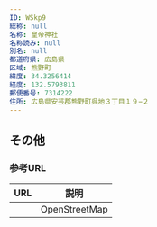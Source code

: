 ```yaml
---
ID: WSkp9
総称: null
名称: 皇帝神社
名称読み: null
別名: null
都道府県: 広島県
区域: 熊野町
緯度: 34.3256414
経度: 132.5793811
郵便番号: 7314222
住所: 広島県安芸郡熊野町呉地３丁目１９−２
---
```


## その他

### 参考URL

| URL | 説明          |
| --- | ------------- |
|     | OpenStreetMap |
